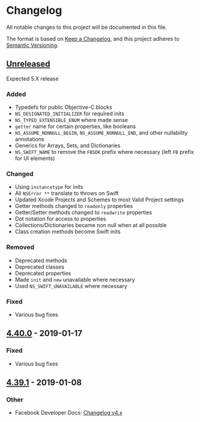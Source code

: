 # Changelog

All notable changes to this project will be documented in this file.

The format is based on [Keep a Changelog](https://keepachangelog.com/en/1.0.0/),
and this project adheres to [Semantic Versioning](https://semver.org/spec/v2.0.0.html).

## [Unreleased]

Expected 5.X release

### Added

- Typedefs for public Objective-C blocks
- `NS_DESIGNATED_INITIALIZER` for required inits
- `NS_TYPED_EXTENSIBLE_ENUM` where made sense
- `getter` name for certain properties, like booleans
- `NS_ASSUME_NONNULL_BEGIN`, `NS_ASSUME_NONNULL_END`, and other nullability annotations
- Generics for Arrays, Sets, and Dictionaries
- `NS_SWIFT_NAME` to remove the `FBSDK` prefix where necessary (left `FB` prefix for UI elements)

### Changed

- Using `instancetype` for inits
- All `NSError **` translate to throws on Swift
- Updated Xcode Projects and Schemes to most Valid Project settings
- Getter methods changed to `readonly` properties
- Getter/Setter methods changed to `readwrite` properties
- Dot notation for access to properties
- Collections/Dictionaries became non null when at all possible
- Class creation methods become Swift inits

### Removed

- Deprecated methods
- Deprecated classes
- Deprecated properties
- Made `init` and `new` unavailable where necessary
- Used `NS_SWIFT_UNAVAILABLE` where necessary

### Fixed

- Various bug fixes

## [4.40.0] - 2019-01-17

### Fixed

- Various bug fixes

## [4.39.1] - 2019-01-08

### Other

- Facebook Developer Docs: [Changelog v4.x](https://developers.facebook.com/docs/ios/change-log-4x)

<!-- Links -->

[Unreleased]: https://github.com/facebook/facebook-objc-sdk/compare/v4.40.0...HEAD
[4.40.0]: https://github.com/facebook/facebook-objc-sdk/compare/v4.39.1...v4.40.0
[4.39.1]: https://github.com/facebook/facebook-objc-sdk/compare/sdk-version-4.0.0...v4.39.1
